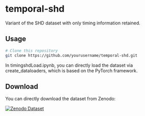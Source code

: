 # temporal-shd
Variant of the SHD dataset with only timing information retained.




## Usage

```bash
# Clone this repository
git clone https://github.com/yourusername/temporal-shd.git
```
In timingshdLoad.ipynb, you can directly load the dataset via create_dataloaders, which is based on the PyTorch framework.
## Download

You can directly download the dataset from Zenodo:

[![Zenodo Dataset](https://zenodo.org/badge/DOI/10.5281/zenodo.16153275.svg)](https://zenodo.org/records/16153275)
